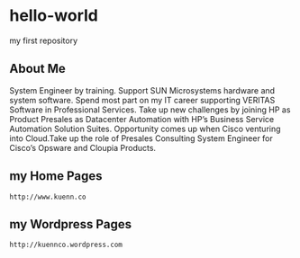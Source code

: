 # hello-world

my first repository

## About Me

System Engineer by training. Support SUN Microsystems hardware and system software.
Spend most part on my IT career supporting VERITAS Software in Professional Services.
Take up new challenges by joining HP as Product Presales as Datacenter Automation with HP’s Business Service Automation Solution Suites.
Opportunity comes up when Cisco venturing into Cloud.Take up the role of Presales Consulting System Engineer for Cisco’s Opsware and Cloupia Products.

## my Home Pages
    
	http://www.kuenn.co
	
## my Wordpress Pages

    http://kuennco.wordpress.com
	